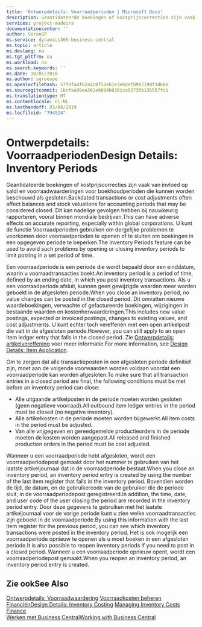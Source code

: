 ```yaml
---
title: 'Ontwerpdetails: Voorraadperioden | Microsoft Docs'
description: Geantidateerde boekingen of kostprijscorrecties zijn vaak van invloed op saldi en voorraadwaarderingen voor boekhoudperioden die kunnen worden beschouwd als gesloten. Dit kan nadelige gevolgen hebben bij nauwkeurig rapporteren, vooral binnen mondiale bedrijven. U kunt de functie Voorraadperioden gebruiken om dergelijke problemen te voorkomen door voorraadperioden te openen of te sluiten om boekingen in een opgegeven periode te beperken.
services: project-madeira
documentationcenter: ''
author: SorenGP
ms.service: dynamics365-business-central
ms.topic: article
ms.devlang: na
ms.tgt_pltfrm: na
ms.workload: na
ms.search.keywords: ''
ms.date: 10/01/2018
ms.author: sgroespe
ms.openlocfilehash: 57f0fa4f62a4c8f52eb1e3e6def8907190f3db8e
ms.sourcegitcommit: 1bcfaa99ea302e6b84b8361ca02730b135557fc1
ms.translationtype: HT
ms.contentlocale: nl-NL
ms.lasthandoff: 03/08/2019
ms.locfileid: "794524"
---
```

# <a name="design-details-inventory-periods"></a><span data-ttu-id="7273d-105">Ontwerpdetails: Voorraadperioden</span><span class="sxs-lookup"><span data-stu-id="7273d-105">Design Details: Inventory Periods</span></span>
<span data-ttu-id="7273d-106">Geantidateerde boekingen of kostprijscorrecties zijn vaak van invloed op saldi en voorraadwaarderingen voor boekhoudperioden die kunnen worden beschouwd als gesloten.</span><span class="sxs-lookup"><span data-stu-id="7273d-106">Backdated transactions or cost adjustments often affect balances and stock valuations for accounting periods that may be considered closed.</span></span> <span data-ttu-id="7273d-107">Dit kan nadelige gevolgen hebben bij nauwkeurig rapporteren, vooral binnen mondiale bedrijven.</span><span class="sxs-lookup"><span data-stu-id="7273d-107">This can have adverse effects on accurate reporting, especially within global corporations.</span></span> <span data-ttu-id="7273d-108">U kunt de functie Voorraadperioden gebruiken om dergelijke problemen te voorkomen door voorraadperioden te openen of te sluiten om boekingen in een opgegeven periode te beperken.</span><span class="sxs-lookup"><span data-stu-id="7273d-108">The Inventory Periods feature can be used to avoid such problems by opening or closing inventory periods to limit posting in a set period of time.</span></span>  

 <span data-ttu-id="7273d-109">Een voorraadperiode is een periode die wordt bepaald door een einddatum, waarin u voorraadtransacties boekt.</span><span class="sxs-lookup"><span data-stu-id="7273d-109">An inventory period is a period of time, defined by an ending date, in which you post inventory transactions.</span></span> <span data-ttu-id="7273d-110">Als u een voorraadperiode afsluit, kunnen geen gewijzigde waarden meer worden geboekt in de afgesloten periode.</span><span class="sxs-lookup"><span data-stu-id="7273d-110">When you close an inventory period, no value changes can be posted in the closed period.</span></span> <span data-ttu-id="7273d-111">Dit omvatten nieuwe waardeboekingen, verwachte of gefactureerde boekingen, wijzigingen in bestaande waarden en kostenherwaarderingen.</span><span class="sxs-lookup"><span data-stu-id="7273d-111">This includes new value postings, expected or invoiced postings, changes to existing values, and cost adjustments.</span></span> <span data-ttu-id="7273d-112">U kunt echter toch vereffenen met een open artikelpost die valt in de afgesloten periode.</span><span class="sxs-lookup"><span data-stu-id="7273d-112">However, you can still apply to an open item ledger entry that falls in the closed period.</span></span> <span data-ttu-id="7273d-113">Zie [Ontwerpdetails: artikelvereffening](design-details-item-application.md) voor meer informatie.</span><span class="sxs-lookup"><span data-stu-id="7273d-113">For more information, see [Design Details: Item Application](design-details-item-application.md).</span></span>  

 <span data-ttu-id="7273d-114">Om te zorgen dat alle transactieposten in een afgesloten periode definitief zijn, moet aan de volgende voorwaarden worden voldaan voordat een voorraadperiode kan worden afgesloten:</span><span class="sxs-lookup"><span data-stu-id="7273d-114">To make sure that all transaction entries in a closed period are final, the following conditions must be met before an inventory period can close:</span></span>  

-   <span data-ttu-id="7273d-115">Alle uitgaande artikelposten in de periode moeten worden gesloten (geen negatieve voorraad).</span><span class="sxs-lookup"><span data-stu-id="7273d-115">All outbound item ledger entries in the period must be closed (no negative inventory).</span></span>  
-   <span data-ttu-id="7273d-116">Alle artikelkosten in de periode moeten worden bijgewerkt.</span><span class="sxs-lookup"><span data-stu-id="7273d-116">All item costs in the period must be adjusted.</span></span>  
-   <span data-ttu-id="7273d-117">Van alle vrijgegeven en gereedgemelde productieorders in de periode moeten de kosten worden aangepast.</span><span class="sxs-lookup"><span data-stu-id="7273d-117">All released and finished production orders in the period must be cost adjusted.</span></span>  

 <span data-ttu-id="7273d-118">Wanneer u een voorraadperiode hebt afgesloten, wordt een voorraadperiodepost gemaakt door het nummer te gebruiken van het laatste artikeljournaal dat in de voorraadperiode bestaat.</span><span class="sxs-lookup"><span data-stu-id="7273d-118">When you close an inventory period, an inventory period entry is created by using the number of the last item register that falls in the inventory period.</span></span> <span data-ttu-id="7273d-119">Bovendien worden de tijd, de datum, en de gebruikercode van de gebruiker die de periode sluit, in de voorraadperiodepost geregistreerd.</span><span class="sxs-lookup"><span data-stu-id="7273d-119">In addition, the time, date, and user code of the user closing the period are recorded in the inventory period entry.</span></span> <span data-ttu-id="7273d-120">Door deze gegevens te gebruiken met het laatste artikeljournaal voor de vorige periode kunt u zien welke voorraadtransacties zijn geboekt in de voorraadperiode.</span><span class="sxs-lookup"><span data-stu-id="7273d-120">By using this information with the last item register for the previous period, you can see which inventory transactions were posted in the inventory period.</span></span> <span data-ttu-id="7273d-121">Het is ook mogelijk een voorraadperiode opnieuw te openen als u moet boeken in een afgesloten periode.</span><span class="sxs-lookup"><span data-stu-id="7273d-121">It is also possible to reopen inventory periods if you need to post in a closed period.</span></span> <span data-ttu-id="7273d-122">Wanneer u een voorraadperiode opnieuw opent, wordt een voorraadperiodepost gemaakt.</span><span class="sxs-lookup"><span data-stu-id="7273d-122">When you reopen an inventory period, an inventory period entry is created.</span></span>  

## <a name="see-also"></a><span data-ttu-id="7273d-123">Zie ook</span><span class="sxs-lookup"><span data-stu-id="7273d-123">See Also</span></span>  
 <span data-ttu-id="7273d-124">[Ontwerpdetails: Voorraadwaardering](design-details-inventory-costing.md) [Voorraadkosten beheren](finance-manage-inventory-costs.md) [Financiën](finance.md)</span><span class="sxs-lookup"><span data-stu-id="7273d-124">[Design Details: Inventory Costing](design-details-inventory-costing.md) [Managing Inventory Costs](finance-manage-inventory-costs.md) [Finance](finance.md)</span></span>  
 [<span data-ttu-id="7273d-125">Werken met Business Central</span><span class="sxs-lookup"><span data-stu-id="7273d-125">Working with Business Central</span></span>](ui-work-product.md)
